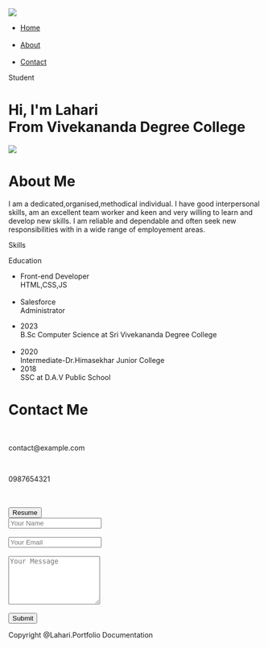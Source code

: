 <!DOCTYPE html>
<html lang="en">
<head>
    <meta charset="UTF-8">
    <meta http-equiv="X-UA-Compatible" content="IE=edge">
    <meta name="viewport" content="width=device-width, initial-scale=1.0">
    <title>Portfolio Documentation</title>
    <link rel="stylesheet" href="style.css">
    <link rel="stylesheet" href="https://cdnjs.cloudflare.com/ajax/libs/font-awesome/4.7.0/css/font-awesome.min.css">
</head>
<body>
    <div id="header">
       <div class="container">
        <nav>
            <img src="images/logo.jpg" class="logo">
            <ul id="sidemenu">
                <li><a href="#header">Home</a></li><br>
                <li><a href="#about">About</a></li><br>
                <li><a href="#contact">Contact</a></li>
                <i class="fa fa-times" onclick="closemenu()"></i>
            </ul>
            <i class="fa fa-bars" onclick="openmenu()"></i>
        </nav>
        <div class="header-text">
            <p>Student</p>
            <h1>Hi, I'm <span>Lahari</span><br>From Vivekananda Degree College</h1>
        </div>
       </div> 
    </div>
    <!---about-->
    <div id="about">
        <div class="container">
            <div class="row">
                <div class="about-col-1">
                    <img src="images/about.jpg">
                </div>
                <div class="about-col-2">
                    <h1 class="sub-title">About Me</h1>
                    <p>I am a dedicated,organised,methodical individual. I have good interpersonal skills, am an excellent team worker and 
                        keen and very willing to learn and develop new skills. I am reliable and dependable and often seek new 
                        responsibilities with in a wide range of employement areas.
                    </p>
                    <div class="tab-titles">
                    <p class="tab-links active-link" onclick="opentab('Skills')">Skills</p>
                    <p class="tab-links" onclick="opentab('Education')">Education</p>
                   </div>
                <div class="tab-contents active-tab" id="Skills">
                    <ul>
                        <li><span>Front-end Developer</span><br>HTML,CSS,JS</li><br>
                        <li><span>Salesforce</span><br>Administrator</li>
                    </ul>
                </div>
                <div class="tab-contents" id="Education">
                    <ul>
                        <li><span>2023</span><br>B.Sc Computer Science at Sri Vivekananda Degree College</li><br>
                        <li><span>2020</span><br>Intermediate-Dr.Himasekhar Junior College</li>
                        <li><span>2018</span><br>SSC at D.A.V Public School</li>
                    </ul>
                </div>
            </div>
        </div>
    </div>
    </div>
    <!----contact---->
<div id="contact">
    <div class="container">
       <div class="row">
            <div class="contact-left">
                 <h1 class="sub-title">Contact Me</h1><br>
                 <p><i class="fa fa-paper-plane-o"></i>contact@example.com</p><br>
                 <p><i class="fa fa-phone"></i>0987654321</p><br>
                 <div class="social-icons">
                    <a href="https://facebook.com/" class="fa fa-facebook"></a>
                    <a href="" class="fa fa-twitter"></a>
                    <a href="" class="fa fa-whatsapp"></a>
                    <a href="" class="fa fa-instagram"></a>
                    <a href="" class="fa fa-linkedin"></a>
                    </div><br>
                    <a href="images/lahari1_resume.pdf" download>
                        <button class="button">Resume</button>
                      </a> 
            </div>
            <div class="contact-right">
               <form>
                 <input type="text" name="Name" placeholder="Your Name"><br><br>
                 <input type="email" name="Email" placeholder="Your Email"><br><br>
                 <textarea name="Message" rows="6" placeholder="Your Message"></textarea><br><br>
                 <button type="submit" class="button">Submit</button>
               </form>
            </div>
       </div>
       <div class="copyright">
         <p>Copyright @Lahari.Portfolio Documentation</p>
       </div>
  </div>
   </div>
    <script>
        var tablinks=document.getElementsByClassName("tab-links");
        var tabcontents=document.getElementsByClassName("tab-contents");

        function opentab(tabname){
            for(tablink of tablinks){
                tablink.classList.remove("active-link");
             }
             for(tabcontent of tabcontents){
                tabcontent.classList.remove("active-tab");
             }
             event.currentTarget.classList.add("active-link");
             document.getElementById(tabname).classList.add("active-tab");
        }
    </script>
    <script>
        var sidemenu=document.getElementById("sidemenu");
        function openmenu(){
            sidemenu.style.right="0";
        }
        function closemenu(){
            sidemenu.style.right="-200px";
        }
    </script>
</body>
</html>
